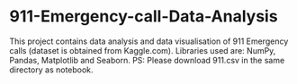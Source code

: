 # 911-Emergency-call-Data-Analysis
This project contains data analysis and data visualisation of 911 Emergency calls (dataset is obtained from Kaggle.com). 
Libraries used are: NumPy, Pandas, Matplotlib and Seaborn.
PS: Please download 911.csv in the same directory as notebook.

